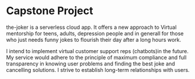 # Capstone Project

the-joker is a serverless cloud app. It offers a new approach to Virtual mentorship for teens, adults, depression people and in generall for those who just needs funny jokes to flourish their day after a long hours work.

I intend to implement virtual customer support reps (chatbots)in the future. My service would adhere to the principle of maximum compliance and full transparency in knowing user problems and finding the best joke and cancelling solutions. I strive to establish long-term relationships with users.
